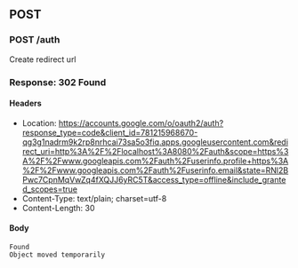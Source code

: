 ## POST

### POST /auth

Create redirect url

### Response: 302 Found

#### Headers

* Location: https://accounts.google.com/o/oauth2/auth?response_type=code&client_id=781215968670-qg3g1nadrm9k2rp8nrhcai73sa5o3fiq.apps.googleusercontent.com&redirect_uri=http%3A%2F%2Flocalhost%3A8080%2Fauth&scope=https%3A%2F%2Fwww.googleapis.com%2Fauth%2Fuserinfo.profile+https%3A%2F%2Fwww.googleapis.com%2Fauth%2Fuserinfo.email&state=RNl2BPwc7CpnMqVwZq4fXQJJ6yRC5T&access_type=offline&include_granted_scopes=true
* Content-Type: text/plain; charset=utf-8
* Content-Length: 30

#### Body

```
Found
Object moved temporarily
```

